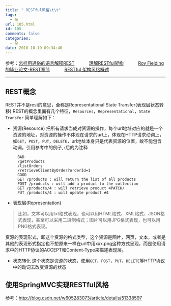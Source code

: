 ```yaml
---
title: " RESTful风格\t\t"
tags:
  - 杂
url: 105.html
id: 105
comments: false
categories:
  - 杂
date: 2018-10-19 09:34:40
---
```

参考：[怎样用通俗的语言解释REST](https://www.zhihu.com/question/28557115)
　　　[理解RESTful架构](http://www.ruanyifeng.com/blog/2011/09/restful.html)
　　　[Roy Fielding的毕业论文-REST章节](http://www.ics.uci.edu/~fielding/pubs/dissertation/rest_arch_style.htm)
　　　[RESTful 架构风格概述](https://blog.igevin.info/posts/restful-architecture-in-general/)
***
## REST概念
REST并不是rest的意思，全称是Representational State Transfer(表现层状态转移)
REST的概念里面有几个特征，`Resources`，`Representational`，`State Transfer`
简单理解如下：

- 资源(Resource)
  把所有请求当成对资源的操作，每个url地址对应的就是一个资源的地址，对资源的操作不体现在请求的url上，体现在HTTP请求动词上，如`GET`，`POST`，`PUT`，`DELETE`，url地址本身只是代表资源的位置，故不能包含动词，引用参考中的例子,`:`后的为注释

        BAD
        /getProducts
        /listOrders
        /retrieveClientByOrder?orderId=1
        GOOD
        GET /products : will return the list of all products
        POST /products : will add a product to the collection
        GET /products/4 : will retrieve product 4PATCH/
        PUT /products/4 : will update product #4

- 表现层(Representation)

> 比如，文本可以用txt格式表现，也可以用HTML格式、XML格式、JSON格式表现，甚至可以采用二进制格式；图片可以用JPG格式表现，也可以用PNG格式表现。

资源的表现形式，即这个资源的格式类型，这个资源是图片，网页，文本，或者是其他的表现形式指定也不想原来一样在url中用xxx.png这种方式呈现，而是使用请求中的HTTP协议的ACCEPT和Content-Type来描述表现层。

- 状态转化
  这个状态是资源的状态，使用`GET`，`POST`，`PUT`，`DELETE`等HTTP协议中的动词去改变资源的状态
## 使用SpringMVC实现RESTful风格
参考：<http://blog.csdn.net/w605283073/article/details/51338597>

